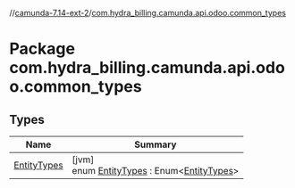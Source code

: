 //[camunda-7.14-ext-2](../../index.md)/[com.hydra_billing.camunda.api.odoo.common_types](index.md)

# Package com.hydra_billing.camunda.api.odoo.common_types

## Types

| Name | Summary |
|---|---|
| [EntityTypes](-entity-types/index.md) | [jvm]<br>enum [EntityTypes](-entity-types/index.md) : Enum<[EntityTypes](-entity-types/index.md)> |
